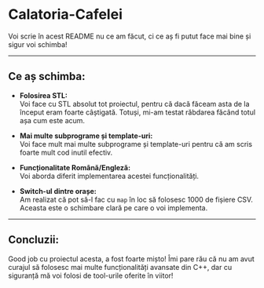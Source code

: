 # Calatoria-Cafelei

Voi scrie în acest README nu ce am făcut, ci ce aș fi putut face mai bine și sigur voi schimba!

---

## Ce aș schimba:

- **Folosirea STL:**  
  Voi face cu STL absolut tot proiectul, pentru că dacă făceam asta de la început eram foarte câștigată. Totuși, mi-am testat răbdarea făcând totul așa cum este acum.

- **Mai multe subprograme și template-uri:**  
  Voi face mult mai multe subprograme și template-uri pentru că am scris foarte mult cod inutil efectiv.

- **Funcționalitate Română/Engleză:**  
  Voi aborda diferit implementarea acestei funcționalități.

- **Switch-ul dintre orașe:**  
  Am realizat că pot să-l fac cu `map` în loc să folosesc 1000 de fișiere CSV. Aceasta este o schimbare clară pe care o voi implementa.

---

## Concluzii:

Good job cu proiectul acesta, a fost foarte mișto! Îmi pare rău că nu am avut curajul să folosesc mai multe funcționalități avansate din C++, dar cu siguranță mă voi folosi de tool-urile oferite în viitor!
